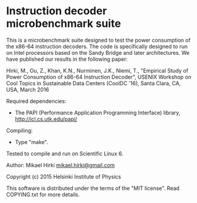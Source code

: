 Instruction decoder microbenchmark suite
========================================

This is a microbenchmark suite designed to test the power consumption of the x86-64 instruction decoders. The code is specifically designed to run on Intel processors based on the Sandy Bridge and later architectures. We have published our results in the following paper:

Hirki, M., Ou, Z., Khan, K.N., Nurminen, J.K., Niemi, T., "Empirical Study of Power Consumption of x86-64 Instruction Decoder", USENIX Workshop on Cool Topics in Sustainable Data Centers (CoolDC '16), Santa Clara, CA, USA, March 2016

Required dependencies:
 - The PAPI (Performance Application Programming Interface) library, http://icl.cs.utk.edu/papi/

Compiling:
 - Type "make".

Tested to compile and run on Scientific Linux 6.

Author: Mikael Hirki <mikael.hirki@gmail.com>

Copyright (c) 2015 Helsinki Institute of Physics

This software is distributed under the terms of the "MIT license". Read COPYING.txt for more details.
